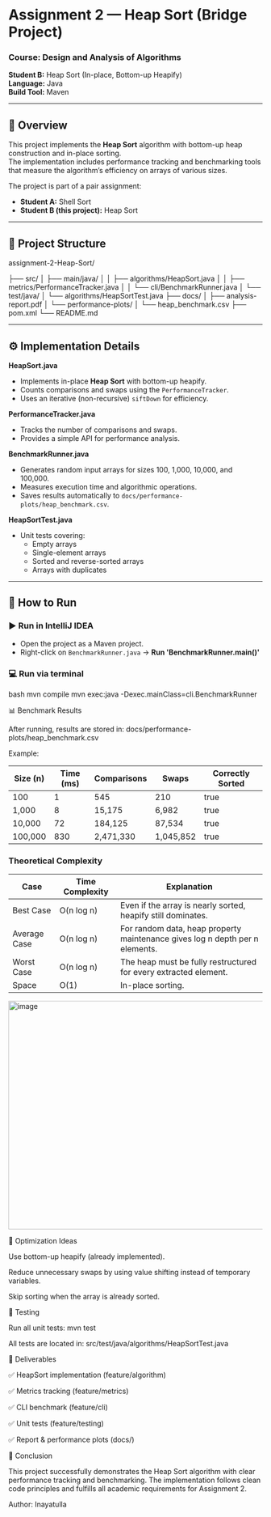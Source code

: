 # Assignment 2 — Heap Sort (Bridge Project)

### Course: Design and Analysis of Algorithms  
**Student B:** Heap Sort (In-place, Bottom-up Heapify)  
**Language:** Java  
**Build Tool:** Maven

---

## 📘 Overview
This project implements the **Heap Sort** algorithm with bottom-up heap construction and in-place sorting.  
The implementation includes performance tracking and benchmarking tools that measure the algorithm’s efficiency on arrays of various sizes.

The project is part of a pair assignment:
- **Student A:** Shell Sort  
- **Student B (this project):** Heap Sort  

---

## 📂 Project Structure
assignment-2-Heap-Sort/

├── src/
│ ├── main/java/
│ │ ├── algorithms/HeapSort.java
│ │ ├── metrics/PerformanceTracker.java
│ │ └── cli/BenchmarkRunner.java
│ └── test/java/
│ └── algorithms/HeapSortTest.java
├── docs/
│ ├── analysis-report.pdf
│ └── performance-plots/
│ └── heap_benchmark.csv
├── pom.xml
└── README.md



---

## ⚙️ Implementation Details

**HeapSort.java**
- Implements in-place **Heap Sort** with bottom-up heapify.
- Counts comparisons and swaps using the `PerformanceTracker`.
- Uses an iterative (non-recursive) `siftDown` for efficiency.

**PerformanceTracker.java**
- Tracks the number of comparisons and swaps.
- Provides a simple API for performance analysis.

**BenchmarkRunner.java**
- Generates random input arrays for sizes 100, 1,000, 10,000, and 100,000.
- Measures execution time and algorithmic operations.
- Saves results automatically to `docs/performance-plots/heap_benchmark.csv`.

**HeapSortTest.java**
- Unit tests covering:
  - Empty arrays
  - Single-element arrays
  - Sorted and reverse-sorted arrays
  - Arrays with duplicates

---

## 🚀 How to Run

### ▶ Run in IntelliJ IDEA
- Open the project as a Maven project.
- Right-click on `BenchmarkRunner.java` → **Run 'BenchmarkRunner.main()'**

### 💻 Run via terminal
bash
mvn compile
mvn exec:java -Dexec.mainClass=cli.BenchmarkRunner



📊 Benchmark Results

After running, results are stored in:
docs/performance-plots/heap_benchmark.csv

Example:

| Size (n) | Time (ms) | Comparisons | Swaps | Correctly Sorted |
|-----------|------------|-------------|--------|------------------|
| 100       | 1          | 545         | 210    | true             |
| 1,000     | 8          | 15,175      | 6,982  | true             |
| 10,000    | 72         | 184,125     | 87,534 | true             |
| 100,000   | 830        | 2,471,330   | 1,045,852 | true          |


### Theoretical Complexity
| Case         |  Time Complexity |	Explanation |
|--------------|------------------|----------------------------------------------------------------------------------|
| Best Case	   |  O(n log n)	    |  Even if the array is nearly sorted, heapify still dominates.                    |
| Average Case |  O(n log n)	    |  For random data, heap property maintenance gives log n depth per n elements.    |
| Worst Case	 |  O(n log n)	    |  The heap must be fully restructured for every extracted element.                |
| Space	       |  O(1)	          |  In-place sorting.

<img width="751" height="452" alt="image" src="https://github.com/user-attachments/assets/6abe4235-1a9e-45df-b52b-21384570a9cb" />


🧩 Optimization Ideas

Use bottom-up heapify (already implemented).

Reduce unnecessary swaps by using value shifting instead of temporary variables.

Skip sorting when the array is already sorted.



🧪 Testing

Run all unit tests:
mvn test


All tests are located in:
src/test/java/algorithms/HeapSortTest.java


🧾 Deliverables

✅ HeapSort implementation (feature/algorithm)

✅ Metrics tracking (feature/metrics)

✅ CLI benchmark (feature/cli)

✅ Unit tests (feature/testing)

✅ Report & performance plots (docs/)

🏁 Conclusion

This project successfully demonstrates the Heap Sort algorithm with clear performance tracking and benchmarking.
The implementation follows clean code principles and fulfills all academic requirements for Assignment 2.

Author: Inayatulla
